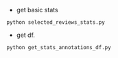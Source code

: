 * get basic stats

`python selected_reviews_stats.py`

* get df.

`python get_stats_annotations_df.py`



